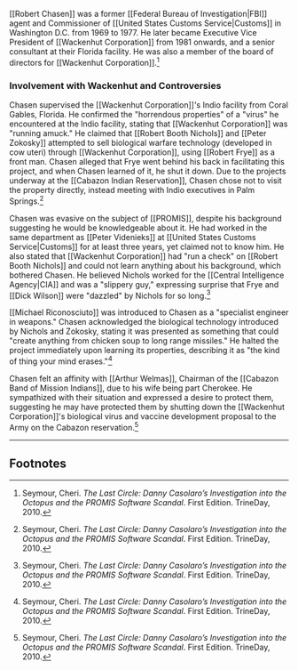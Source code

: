 [[Robert Chasen]] was a former [[Federal Bureau of Investigation|FBI]] agent and Commissioner of [[United States Customs Service|Customs]] in Washington D.C. from 1969 to 1977. He later became Executive Vice President of [[Wackenhut Corporation]] from 1981 onwards, and a senior consultant at their Florida facility. He was also a member of the board of directors for [[Wackenhut Corporation]].[^1]

### Involvement with Wackenhut and Controversies

Chasen supervised the [[Wackenhut Corporation]]'s Indio facility from Coral Gables, Florida. He confirmed the "horrendous properties" of a "virus" he encountered at the Indio facility, stating that [[Wackenhut Corporation]] was "running amuck." He claimed that [[Robert Booth Nichols]] and [[Peter Zokosky]] attempted to sell biological warfare technology (developed in cow uteri) through [[Wackenhut Corporation]], using [[Robert Frye]] as a front man. Chasen alleged that Frye went behind his back in facilitating this project, and when Chasen learned of it, he shut it down. Due to the projects underway at the [[Cabazon Indian Reservation]], Chasen chose not to visit the property directly, instead meeting with Indio executives in Palm Springs.[^1]

Chasen was evasive on the subject of [[PROMIS]], despite his background suggesting he would be knowledgeable about it. He had worked in the same department as [[Peter Videnieks]] at [[United States Customs Service|Customs]] for at least three years, yet claimed not to know him. He also stated that [[Wackenhut Corporation]] had "run a check" on [[Robert Booth Nichols]] and could not learn anything about his background, which bothered Chasen. He believed Nichols worked for the [[Central Intelligence Agency|CIA]] and was a "slippery guy," expressing surprise that Frye and [[Dick Wilson]] were "dazzled" by Nichols for so long.[^1]

[[Michael Riconosciuto]] was introduced to Chasen as a "specialist engineer in weapons." Chasen acknowledged the biological technology introduced by Nichols and Zokosky, stating it was presented as something that could "create anything from chicken soup to long range missiles." He halted the project immediately upon learning its properties, describing it as "the kind of thing your mind erases."[^1]

Chasen felt an affinity with [[Arthur Welmas]], Chairman of the [[Cabazon Band of Mission Indians]], due to his wife being part Cherokee. He sympathized with their situation and expressed a desire to protect them, suggesting he may have protected them by shutting down the [[Wackenhut Corporation]]'s biological virus and vaccine development proposal to the Army on the Cabazon reservation.[^1]

---
## Footnotes

[^1]: Seymour, Cheri. *The Last Circle: Danny Casolaro’s Investigation into the Octopus and the PROMIS Software Scandal*. First Edition. TrineDay, 2010.